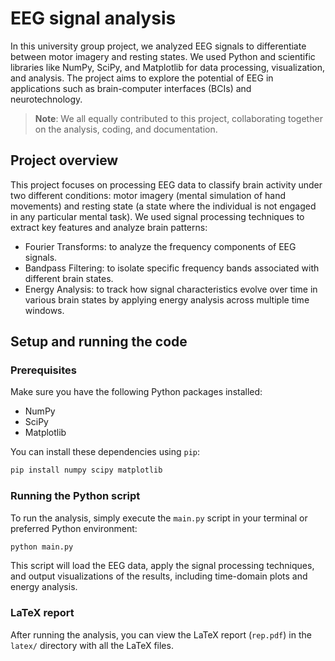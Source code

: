 # EEG signal analysis

In this university group project, we analyzed EEG signals to differentiate between motor imagery and resting states. We used Python and scientific libraries like NumPy, SciPy, and Matplotlib for data processing, visualization, and analysis. The project aims to explore the potential of EEG in applications such as brain-computer interfaces (BCIs) and neurotechnology.

> **Note**: We all equally contributed to this project, collaborating together on the analysis, coding, and documentation.

## Project overview

This project focuses on processing EEG data to classify brain activity under two different conditions: motor imagery (mental simulation of hand movements) and resting state (a state where the individual is not engaged in any particular mental task). We used signal processing techniques to extract key features and analyze brain patterns:

- Fourier Transforms: to analyze the frequency components of EEG signals.
- Bandpass Filtering: to isolate specific frequency bands associated with different brain states.
- Energy Analysis: to track how signal characteristics evolve over time in various brain states by applying energy analysis across multiple time windows.

## Setup and running the code

### Prerequisites

Make sure you have the following Python packages installed:

- NumPy
- SciPy
- Matplotlib

You can install these dependencies using `pip`:

```bash
pip install numpy scipy matplotlib
```

### Running the Python script

To run the analysis, simply execute the `main.py` script in your terminal or preferred Python environment:

```bash
python main.py
```

This script will load the EEG data, apply the signal processing techniques, and output visualizations of the results, including time-domain plots and energy analysis.

### LaTeX report

After running the analysis, you can view the LaTeX report (`rep.pdf`) in the `latex/` directory with all the LaTeX files.

